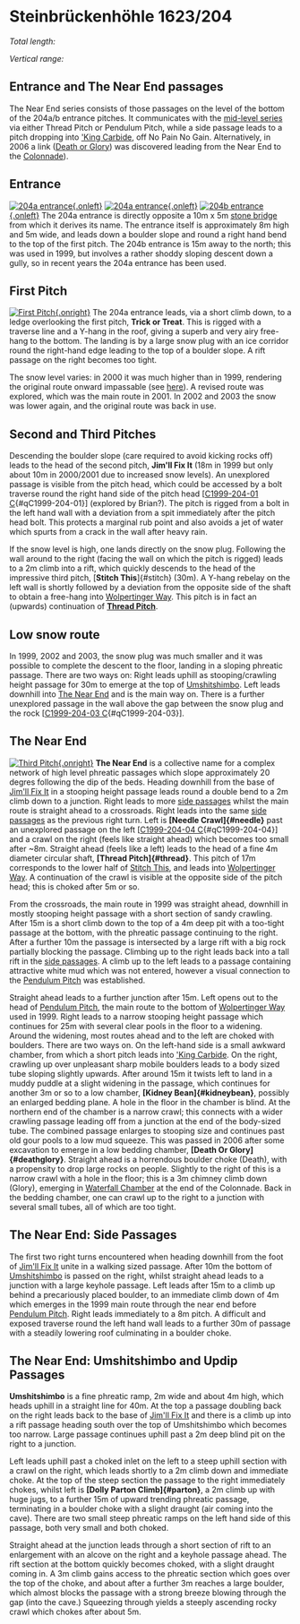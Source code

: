 # Steinbrückenhöhle 1623/204

*Total length:* <span id="total-length"></span>

*Vertical range:* <span id="vertical-range"></span>

## Entrance and The Near End passages

The Near End series consists of those passages on the level
of the bottom of the 204a/b entrance pitches. It communicates with the
[mid-level series](midlevel.html) via either Thread Pitch or Pendulum
Pitch, while a side passage leads to a pitch dropping into [\'King
Carbide](nopain.html#kingcarbide), off No Pain No Gain. Alternatively,
in 2006 a link ([Death or Glory](#deathglory)) was discovered leading
from the Near End to the [Colonnade](treeumphant.html#thecolonnade)).

## Entrance

[![204a entrance](t/enta.jpg){.onleft}](l/enta.html) [![204a
entrance](t/1en.jpg){.onleft}](l/1en.html) [![204b
entrance](t/13sle.jpg){.onleft}](l/13sle.html) The 204a entrance is
directly opposite a 10m x 5m [stone bridge](bridge.html) from which it
derives its name. The entrance itself is approximately 8m high and 5m
wide, and leads down a boulder slope and round a right hand bend to the
top of the first pitch. The 204b entrance is 15m away to the north; this
was used in 1999, but involves a rather shoddy sloping descent down a
gully, so in recent years the 204a entrance has been used.

## First Pitch

[![First Pitch](t/2p1.jpg){.onright}](l/2p1.html) The 204a entrance
leads, via a short climb down, to a ledge overlooking the first pitch,
**Trick or Treat**. This is rigged with a traverse line and a Y-hang in
the roof, giving a superb and very airy free-hang to the bottom. The
landing is by a large snow plug with an ice corridor round the
right-hand edge leading to the top of a boulder slope. A rift passage on
the right becomes too tight.

The snow level varies: in 2000 it was much higher than in 1999,
rendering the original route onward impassable (see [here](#route1999)).
A revised route was explored, which was the main route in 2001. In 2002
and 2003 the snow was lower again, and the original route was back in
use.

## Second and Third Pitches

Descending the boulder slope (care required to avoid kicking rocks off)
leads to the head of the second pitch, **Jim\'ll Fix It** (18m in 1999
but only about 10m in 2000/2001 due to increased snow levels). An
unexplored passage is visible from the pitch head, which could be
accessed by a bolt traverse round the right hand side of the pitch head
\[[C1999-204-01 C](qm.html#C1999-204-01){#qC1999-204-01}\] (explored by
Brian?). The pitch is rigged from a bolt in the left hand wall with a
deviation from a spit immediately after the pitch head bolt. This
protects a marginal rub point and also avoids a jet of water which
spurts from a crack in the wall after heavy rain.

If the snow level is high, one lands directly on the snow plug.
Following the wall around to the right (facing the wall on which the
pitch is rigged) leads to a 2m climb into a rift, which quickly descends
to the head of the impressive third pitch, [**Stitch This**]{#stitch}
(30m). A Y-hang rebelay on the left wall is shortly followed by a
deviation from the opposite side of the shaft to obtain a free-hang into
[Wolpertinger Way](midlevel.html#wolp). This pitch is in fact an
(upwards) continuation of **[Thread Pitch](#thread)**.

## Low snow route

In 1999, 2002 and 2003, the snow plug was much smaller and it was
possible to complete the descent to the floor, landing in a sloping
phreatic passage. There are two ways on: Right leads uphill as
stooping/crawling height passage for 30m to emerge at the top of
[Umshitshimbo](#umshit). Left leads downhill into [The Near
End](#nearend) and is the main way on. There is a further unexplored
passage in the wall above the gap between the snow plug and the rock
\[[C1999-204-03 C](qm.html#C1999-204-03){#qC1999-204-03}\].

## The Near End

[![Third Pitch](t/5p3.jpg){.onright}](l/5p3.html) **The Near End** is a
collective name for a complex network of high level phreatic passages
which slope approximately 20 degres following the dip of the beds.
Heading downhill from the base of [Jim\'ll Fix It](#jim) in a stooping
height passage leads round a double bend to a 2m climb down to a
junction. Right leads to more [side passages](#nearside) whilst the main
route is straight ahead to a crossroads. Right leads into the same [side
passages](#nearside) as the previous right turn. Left is **[Needle
Crawl]{#needle}** past an unexplored passage on the left \[[C1999-204-04
C](qm.html#C1999-204-04){#qC1999-204-04}\] and a crawl on the right
(feels like straight ahead) which becomes too small after \~8m. Straight
ahead (feels like a left) leads to the head of a fine 4m diameter
circular shaft, **[Thread Pitch]{#thread}**. This pitch of 17m
corresponds to the lower half of [Stitch This](#stitch), and leads into
[Wolpertinger Way](midlevel.html#wolp). A continuation of the crawl is
visible at the opposite side of the pitch head; this is choked after 5m
or so.

From the crossroads, the main route in 1999 was straight ahead, downhill
in mostly stooping height passage with a short section of sandy
crawling. After 15m is a short climb down to the top of a 4m deep pit
with a too-tight passage at the bottom, with the phreatic passage
continuing to the right. After a further 10m the passage is intersected
by a large rift with a big rock partially blocking the passage. Climbing
up to the right leads back into a tall rift in the [side
passages](#nearside). A climb up to the left leads to a passage
containing attractive white mud which was not entered, however a visual
connection to the [Pendulum Pitch](midlevel.html#pendulum) was
established.

Straight ahead leads to a further junction after 15m. Left opens out to
the head of [Pendulum Pitch](midlevel.html#pendulum), the main route to
the bottom of [Wolpertinger Way](midlevel.html#wolp) used in 1999. Right
leads to a narrow stooping height passage which continues for 25m with
several clear pools in the floor to a widening. Around the widening,
most routes ahead and to the left are choked with boulders. There are
two ways on. On the left-hand side is a small awkward chamber, from
which a short pitch leads into [\'King
Carbide](nopain.html#kingcarbide). On the right, crawling up over
unpleasant sharp mobile boulders leads to a body sized tube sloping
slightly upwards. After around 15m it twists left to land in a muddy
puddle at a slight widening in the passage, which continues for another
3m or so to a low chamber, **[Kidney Bean]{#kidneybean}**, possibly an
enlarged bedding plane. A hole in the floor in the chamber is blind. At
the northern end of the chamber is a narrow crawl; this connects with a
wider crawling passage leading off from a junction at the end of the
body-sized tube. The combined passage enlarges to stooping size and
continues past old gour pools to a low mud squeeze. This was passed in
2006 after some excavation to emerge in a low bedding chamber, **[Death
Or Glory]{#deathglory}**. Straight ahead is a horrendous boulder choke
(Death), with a propensity to drop large rocks on people. Slightly to
the right of this is a narrow crawl with a hole in the floor; this is a
3m chimney climb down (Glory), emerging in [Waterfall
Chamber](treeumphant.html#waterfall) at the end of the Colonnade. Back
in the bedding chamber, one can crawl up to the right to a junction with
several small tubes, all of which are too tight.

## The Near End: Side Passages

The first two right turns encountered when heading downhill from the
foot of [Jim\'ll Fix It](#jim) unite in a walking sized passage. After
10m the bottom of [Umshitshimbo](#umshit) is passed on the right, whilst
straight ahead leads to a junction with a large keyhole passage. Left
leads after 15m to a climb up behind a precariously placed boulder, to
an immediate climb down of 4m which emerges in the 1999 main route
through the near end before [Pendulum Pitch](midlevel.html#pendulum).
Right leads immediately to a 8m pitch. A difficult and exposed traverse
round the left hand wall leads to a further 30m of passage with a
steadily lowering roof culminating in a boulder choke.

## The Near End: Umshitshimbo and Updip Passages

**Umshitshimbo** is a fine phreatic ramp, 2m wide and about 4m high,
which heads uphill in a straight line for 40m. At the top a passage
doubling back on the right leads back to the base of [Jim\'ll Fix
It](#jim) and there is a climb up into a rift passage heading south over
the top of Umshitshimbo which becomes too narrow. Large passage
continues uphill past a 2m deep blind pit on the right to a junction.

Left leads uphill past a choked inlet on the left to a steep uphill
section with a crawl on the right, which leads shortly to a 2m climb
down and immediate choke. At the top of the steep section the passage to
the right immediately chokes, whilst left is **[Dolly Parton
Climb]{#parton}**, a 2m climb up with huge jugs, to a further 15m of
upward trending phreatic passage, terminating in a boulder choke with a
slight draught (air coming into the cave). There are two small steep
phreatic ramps on the left hand side of this passage, both very small
and both choked.

Straight ahead at the junction leads through a short section of rift to
an enlargement with an alcove on the right and a keyhole passage ahead.
The rift section at the bottom quickly becomes choked, with a slight
draught coming in. A 3m climb gains access to the phreatic section which
goes over the top of the choke, and about after a further 3m reaches a
large boulder, which almost blocks the passage with a strong breeze
blowing through the gap (into the cave.) Squeezing through yields a
steeply ascending rocky crawl which chokes after about 5m.

<script>
var xmlhttp = new XMLHttpRequest();
xmlhttp.onreadystatechange = function() {
  if (this.readyState == 4 && this.status == 200) {
    var caves = JSON.parse(this.responseText);
    var cave = caves["1623_204"];
    document.getElementById("total-length").innerHTML =
      cave["total-length"]
    document.getElementById("vertical-range").innerHTML =
      cave["vertical-range"]
  } else {
    document.getElementById("total-length").innerHTML =
      "(unavailable)"
    document.getElementById("vertical-range").innerHTML =
      "(unavailable)"
  }
};
xmlhttp.open("GET", "204.json", true);
xmlhttp.send();
</script>
